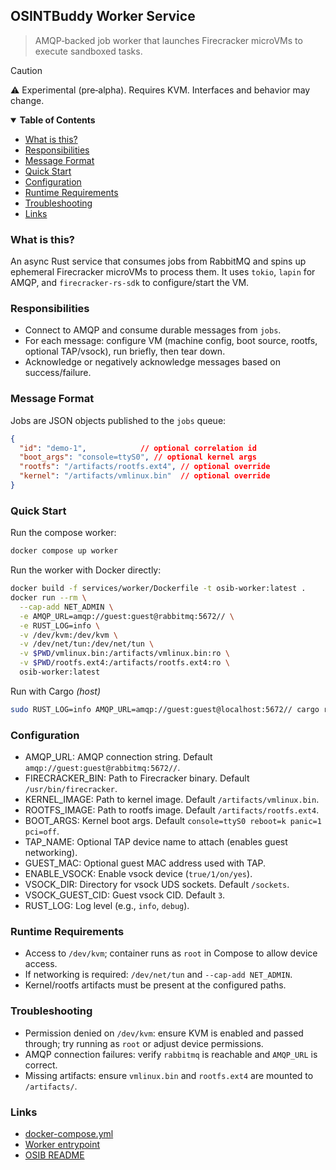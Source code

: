 <p>

## OSINTBuddy Worker Service

> AMQP‑backed job worker that launches Firecracker microVMs to execute sandboxed tasks.

> [!CAUTION]
> ⚠️ Experimental (pre‑alpha). Requires KVM. Interfaces and behavior may change.

</p>

<details open="open">
<summary><b>Table of Contents</b></summary>

- [What is this?](#what-is-this)
- [Responsibilities](#responsibilities)
- [Message Format](#message-format)
- [Quick Start](#quick-start)
- [Configuration](#configuration)
- [Runtime Requirements](#runtime-requirements)
- [Troubleshooting](#troubleshooting)
- [Links](#links)

</details>

### What is this?

An async Rust service that consumes jobs from RabbitMQ and spins up ephemeral Firecracker microVMs to process them. It uses `tokio`, `lapin` for AMQP, and `firecracker-rs-sdk` to configure/start the VM.

### Responsibilities

- Connect to AMQP and consume durable messages from `jobs`.
- For each message: configure VM (machine config, boot source, rootfs, optional TAP/vsock), run briefly, then tear down.
- Acknowledge or negatively acknowledge messages based on success/failure.

### Message Format

Jobs are JSON objects published to the `jobs` queue:

```json
{
  "id": "demo-1",            // optional correlation id
  "boot_args": "console=ttyS0", // optional kernel args
  "rootfs": "/artifacts/rootfs.ext4", // optional override
  "kernel": "/artifacts/vmlinux.bin"  // optional override
}
```

### Quick Start

Run the compose worker:

```bash
docker compose up worker
```

Run the worker with Docker directly:

```bash
docker build -f services/worker/Dockerfile -t osib-worker:latest .
docker run --rm \
  --cap-add NET_ADMIN \
  -e AMQP_URL=amqp://guest:guest@rabbitmq:5672// \
  -e RUST_LOG=info \
  -v /dev/kvm:/dev/kvm \
  -v /dev/net/tun:/dev/net/tun \
  -v $PWD/vmlinux.bin:/artifacts/vmlinux.bin:ro \
  -v $PWD/rootfs.ext4:/artifacts/rootfs.ext4:ro \
  osib-worker:latest
```

Run with Cargo _(host)_

```bash
sudo RUST_LOG=info AMQP_URL=amqp://guest:guest@localhost:5672// cargo run -p worker
```

### Configuration

- AMQP_URL: AMQP connection string. Default `amqp://guest:guest@rabbitmq:5672//`.
- FIRECRACKER_BIN: Path to Firecracker binary. Default `/usr/bin/firecracker`.
- KERNEL_IMAGE: Path to kernel image. Default `/artifacts/vmlinux.bin`.
- ROOTFS_IMAGE: Path to rootfs image. Default `/artifacts/rootfs.ext4`.
- BOOT_ARGS: Kernel boot args. Default `console=ttyS0 reboot=k panic=1 pci=off`.
- TAP_NAME: Optional TAP device name to attach (enables guest networking).
- GUEST_MAC: Optional guest MAC address used with TAP.
- ENABLE_VSOCK: Enable vsock device (`true/1/on/yes`).
- VSOCK_DIR: Directory for vsock UDS sockets. Default `/sockets`.
- VSOCK_GUEST_CID: Guest vsock CID. Default `3`.
- RUST_LOG: Log level (e.g., `info`, `debug`).

### Runtime Requirements

- Access to `/dev/kvm`; container runs as `root` in Compose to allow device access.
- If networking is required: `/dev/net/tun` and `--cap-add NET_ADMIN`.
- Kernel/rootfs artifacts must be present at the configured paths.

### Troubleshooting

- Permission denied on `/dev/kvm`: ensure KVM is enabled and passed through; try running as `root` or adjust device permissions.
- AMQP connection failures: verify `rabbitmq` is reachable and `AMQP_URL` is correct.
- Missing artifacts: ensure `vmlinux.bin` and `rootfs.ext4` are mounted to `/artifacts/`.

### Links

- [docker-compose.yml](../../docker-compose.yml)
- [Worker entrypoint](./src/main.rs)
- [OSIB README](../../README.md)
